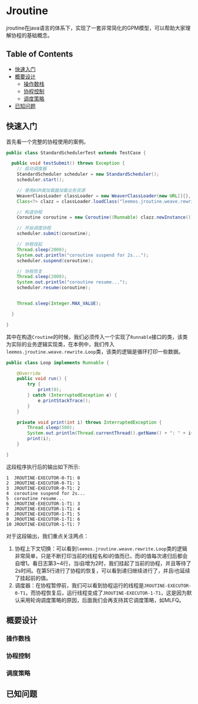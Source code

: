 # Jroutine

jroutine在java语言的体系下，实现了一套非常简化的GPM模型，可以帮助大家理解协程的基础概念。

## Table of Contents
- [快速入门](#快速入门)
- [概要设计](#概要设计)
  - [操作数栈](#操作数栈)
  - [协程控制](#协程控制)
  - [调度策略](#调度策略)
- [已知问题](#已知问题)

## 快速入门
首先看一个完整的协程使用的案例。
```java
public class StandardSchedulerTest extends TestCase {

  public void testSubmit() throws Exception {
    // 启动调度器
    StandardScheduler scheduler = new StandardScheduler();
    scheduler.start();

    // 使用ASM类加载器加载业务资源
    WeaverClassLoader classLoader = new WeaverClassLoader(new URL[]{}, new AsmClassTransformer());
    Class<?> clazz = classLoader.loadClass("leemos.jroutine.weave.rewrite.Loop");

    // 构造协程
    Coroutine coroutine = new Coroutine((Runnable) clazz.newInstance());

    // 开始调度协程
    scheduler.submit(coroutine);

    // 协程挂起
    Thread.sleep(2000);
    System.out.println("coroutine suspend for 2s...");
    scheduler.suspend(coroutine);

    // 协程恢复
    Thread.sleep(2000);
    System.out.println("coroutine resume...");
    scheduler.resume(coroutine);


    Thread.sleep(Integer.MAX_VALUE);

  }

}
```
其中在构造`Croutine`的时候，我们必须传入一个实现了`Runnable`接口的类，该类为实际的业务逻辑实现类，在本例中，我们传入`leemos.jroutine.weave.rewrite.Loop`类，该类的逻辑是循环打印一些数据。
```java
public class Loop implements Runnable {

    @Override
    public void run() {
        try {
            print(0);
        } catch (InterruptedException e) {
            e.printStackTrace();
        }
    }

    private void print(int i) throws InterruptedException {
        Thread.sleep(500);
        System.out.println(Thread.currentThread().getName() + ": " + i++);
        print(i);
    }

}
```
这段程序执行后的输出如下所示:
```text
1  JROUTINE-EXECUTOR-0-T1: 0
2  JROUTINE-EXECUTOR-0-T1: 1
3  JROUTINE-EXECUTOR-0-T1: 2
4  coroutine suspend for 2s...
5  coroutine resume...
6  JROUTINE-EXECUTOR-1-T1: 3
7  JROUTINE-EXECUTOR-1-T1: 4
8  JROUTINE-EXECUTOR-1-T1: 5
9  JROUTINE-EXECUTOR-1-T1: 6
10 JROUTINE-EXECUTOR-1-T1: 7
```

对于这段输出，我们重点关注两点：
1. 协程上下文切换：可以看到`leemos.jroutine.weave.rewrite.Loop`类的逻辑非常简单，只是不断打印当前的线程名和i的值而已，而i的值每次递归后都会自增1。看日志第3~4行，当i自增为2时，我们挂起了当前的协程，并且等待了2s时间。在第5行进行了协程的恢复，可以看到递归继续进行了，并且i也延续了挂起前的值。
2. 调度器：在协程暂停前，我们可以看到协程运行的线程是`JROUTINE-EXECUTOR-0-T1`，而协程恢复后，运行线程变成了`JROUTINE-EXECUTOR-1-T1`，这是因为默认采用轮询调度策略的原因，后面我们会再支持其它调度策略，如MLFQ。

## 概要设计

### 操作数栈
### 协程控制
### 调度策略

## 已知问题